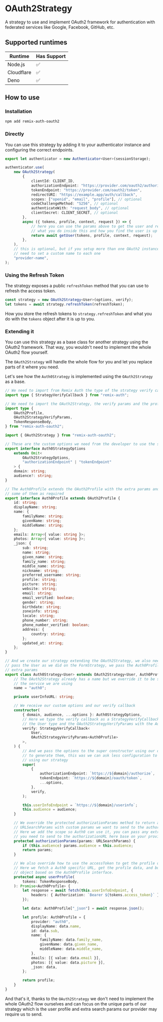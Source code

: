 # OAuth2Strategy

A strategy to use and implement OAuth2 framework for authentication with federated services like Google, Facebook, GitHub, etc.

## Supported runtimes

| Runtime    | Has Support |
| ---------- | ----------- |
| Node.js    | ✅          |
| Cloudflare | ✅          |
| Deno       | ✅          |

## How to use

### Installation

```bash
npm add remix-auth-oauth2
```

### Directly

You can use this strategy by adding it to your authenticator instance and configuring the correct endpoints.

```ts
export let authenticator = new Authenticator<User>(sessionStorage);

authenticator.use(
	new OAuth2Strategy(
		{
			clientId: CLIENT_ID,
			authorizationEndpoint: "https://provider.com/oauth2/authorize",
			tokenEndpoint: "https://provider.com/oauth2/token",
			redirectURI: "https://example.app/auth/callback",
			scopes: ["openid", "email", "profile"], // optional
			codeChallengeMethod: "S256", // optional
			authenticateWith: "request_body", // optional
			clientSecret: CLIENT_SECRET, // optional
		},
		async ({ tokens, profile, context, request }) => {
			// here you can use the params above to get the user and return it
			// what you do inside this and how you find the user is up to you
			return await getUser(tokens, profile, context, request);
		},
	),
	// this is optional, but if you setup more than one OAuth2 instance you will
	// need to set a custom name to each one
	"provider-name",
);
```

### Using the Refresh Token

The strategy exposes a public `refreshToken` method that you can use to refresh the access token.

```ts
const strategy = new OAuth2Strategy<User>(options, verify);
let tokens = await strategy.refreshToken(refreshToken);
```

How you store the refresh tokens to `strategy.refreshToken` and what you do with the `tokens` object after it is up to you.

### Extending it

You can use this strategy as a base class for another strategy using the OAuth2 framework. That way, you wouldn't need to implement the whole OAuth2 flow yourself.

The `OAuth2Strategy` will handle the whole flow for you and let you replace parts of it where you need.

Let's see how the `Auth0Strategy` is implemented using the `OAuth2Strategy` as a base.

```ts
// We need to import from Remix Auth the type of the strategy verify callback
import type { StrategyVerifyCallback } from "remix-auth";

// We need to import the OAuth2Strategy, the verify params and the profile interfaces
import type {
	OAuth2Profile,
	OAuth2StrategyVerifyParams,
	TokenResponseBody,
} from "remix-auth-oauth2";

import { OAuth2Strategy } from "remix-auth-oauth2";

// These are the custom options we need from the developer to use the strategy
export interface Auth0StrategyOptions
	extends Omit<
		OAuth2StrategyOptions,
		"authorizationEndpoint" | "tokenEndpoint"
	> {
	domain: string;
	audience?: string;
}

// The Auth0Profile extends the OAuth2Profile with the extra params and mark
// some of them as required
export interface Auth0Profile extends OAuth2Profile {
	id: string;
	displayName: string;
	name: {
		familyName: string;
		givenName: string;
		middleName: string;
	};
	emails: Array<{ value: string }>;
	photos: Array<{ value: string }>;
	_json: {
		sub: string;
		name: string;
		given_name: string;
		family_name: string;
		middle_name: string;
		nickname: string;
		preferred_username: string;
		profile: string;
		picture: string;
		website: string;
		email: string;
		email_verified: boolean;
		gender: string;
		birthdate: string;
		zoneinfo: string;
		locale: string;
		phone_number: string;
		phone_number_verified: boolean;
		address: {
			country: string;
		};
		updated_at: string;
	};
}

// And we create our strategy extending the OAuth2Strategy, we also need to
// pass the User as we did on the FormStrategy, we pass the Auth0Profile and the
// extra params
export class Auth0Strategy<User> extends OAuth2Strategy<User, Auth0Profile> {
	// The OAuth2Strategy already has a name but we override it to be specific of
	// the service we are using
	name = "auth0";

	private userInfoURL: string;

	// We receive our custom options and our verify callback
	constructor(
		{ domain, audience, ...options }: Auth0StrategyOptions,
		// Here we type the verify callback as a StrategyVerifyCallback receiving
		// the User type and the OAuth2StrategyVerifyParams with the Auth0Profile.
		verify: StrategyVerifyCallback<
			User,
			OAuth2StrategyVerifyParams<Auth0Profile>
		>,
	) {
		// And we pass the options to the super constructor using our own options
		// to generate them, this was we can ask less configuration to the developer
		// using our strategy
		super(
			{
				authorizationEndpoint: `https://${domain}/authorize`,
				tokenEndpoint: `https://${domain}/oauth/token`,
				...options,
			},
			verify,
		);

		this.userInfoEndpoint = `https://${domain}/userinfo`;
		this.audience = audience;
	}

	// We override the protected authorizationParams method to return a new
	// URLSearchParams with custom params we want to send to the authorizationURL.
	// Here we add the scope so Auth0 can use it, you can pass any extra param
	// you need to send to the authorizationURL here base on your provider.
	protected authorizationParams(params: URLSearchParams) {
		if (this.audience) params.audience = this.audience;
		return params;
	}

	// We also override how to use the accessToken to get the profile of the user.
	// Here we fetch a Auth0 specific URL, get the profile data, and build the
	// object based on the Auth0Profile interface.
	protected async userProfile(
		tokens: TokenResponseBody,
	): Promise<Auth0Profile> {
		let response = await fetch(this.userInfoEndpoint, {
			headers: { Authorization: `Bearer ${tokens.access_token}` },
		});

		let data: Auth0Profile["_json"] = await response.json();

		let profile: Auth0Profile = {
			provider: "auth0",
			displayName: data.name,
			id: data.sub,
			name: {
				familyName: data.family_name,
				givenName: data.given_name,
				middleName: data.middle_name,
			},
			emails: [{ value: data.email }],
			photos: [{ value: data.picture }],
			_json: data,
		};

		return profile;
	}
}
```

And that's it, thanks to the `OAuth2Strategy` we don't need to implement the whole OAuth2 flow ourselves and can focus on the unique parts of our strategy which is the user profile and extra search params our provider may require us to send.
